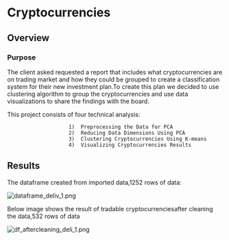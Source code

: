 # Cryptocurrencies
## Overview
 ### Purpose
 The client asked requested a report that includes what cryptocurrencies are on trading market and how they could be grouped to create a classification system for their new investment plan.To create this plan we decided to use clustering algorithm to group the cryptocurrencies and use data visualizations to share the findings with the board.
 
 This project consists of four technical analysis:
 
                        1)  Preprocessing the Data for PCA
                        2)  Reducing Data Dimensions Using PCA
                        3)  Clustering Cryptocurrencies Using K-means
                        4)  Visualizing Cryptocurrencies Results
                        
 ## Results
 
 The dataframe created from imported data,1252 rows of data:
 
 
 ![dataframe_deliv_1.png](Images/dataframe_deliv_1.png)
 
 
 Below image shows the result of tradable cryptocurrenciesafter cleaning the data,532 rows of data
 
 
 ![df_aftercleaning_deli_1.png](Images/df_aftercleaning_deli_1.png)
 
 
 
 
 
